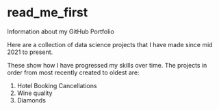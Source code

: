 # read_me_first
Information about my GitHub Portfolio

Here are a collection of data science projects that I have made since mid 2021 to present.

These show how I have progressed my skills over time.
The projects in order from most recently created to oldest are:
  1. Hotel Booking Cancellations
  2. Wine quality 
  3. Diamonds
